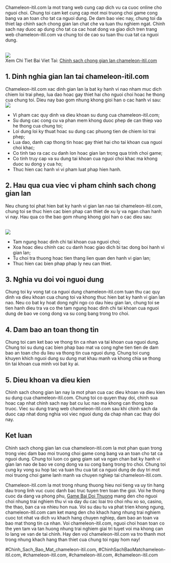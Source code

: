 <p>Chameleon-itil.com la mot trang web cung cap dich vu ca cuoc online cho nguoi choi. Chung toi cam ket cung cap mot moi truong choi game cong bang va an toan cho tat ca nguoi dung. De dam bao viec nay, chung toi da thiet lap chinh sach chong gian lan chat che va tuan thu nghiem ngat. Chinh sach nay duoc ap dung cho tat ca cac hoat dong va giao dich tren trang web chameleon-itil.com va chung toi de cao su tuan thu cua tat ca nguoi dung.</p><br><img src="https://chameleon-itil.com/wp-content/uploads/2025/03/game-bai-doi-thuong-pub-g-96-300x225.jpg"></br>
Xem Chi Tiet Bai Viet Tai: <a href="https://chameleon-itil.com/chinh-sach-chong-gian-lan-chameleon-itil-com/">Chinh sach chong gian lan chameleon-itil.com</a><h2>1. Dinh nghia gian lan tai chameleon-itil.com</h2><p>Chameleon-itil.com xac dinh gian lan la bat ky hanh vi nao nham muc dich chiem loi trai phep, lua dao hoac gay thiet hai cho nguoi choi hoac he thong cua chung toi. Dieu nay bao gom nhung khong gioi han o cac hanh vi sau:<br><img src="https://chameleon-itil.com/wp-content/uploads/2025/03/game-bai-doi-thuong-pub-g-99-300x225.jpg"></br><ul>
<li>Vi pham cac quy dinh va dieu khoan su dung cua chameleon-itil.com;</li>
<li>Su dung cac cong cu va phan mem khong duoc phep de can thiep vao he thong cua chung toi;</li>
<li>Loi dung loi ky thuat hoac su dung cac phuong tien de chiem loi trai phep;</li>
<li>Lua dao, danh cap thong tin hoac gay thiet hai cho tai khoan cua nguoi choi khac;</li>
<li>Co tinh tao ra cac cu danh lon hoac gian lan trong qua trinh choi game;</li>
<li>Co tinh truy cap va su dung tai khoan cua nguoi choi khac ma khong duoc su dong y cua ho;</li>
<li>Thuc hien cac hanh vi vi pham luat phap hien hanh.</li>
</ul><h2>2. Hau qua cua viec vi pham chinh sach chong gian lan</h2><p>Neu chung toi phat hien bat ky hanh vi gian lan nao tai chameleon-itil.com, chung toi se thuc hien cac bien phap can thiet de xu ly va ngan chan hanh vi nay. Hau qua co the bao gom nhung khong gioi han o cac dieu sau:</p><br><img src="https://chameleon-itil.com/wp-content/uploads/2025/03/game-bai-doi-thuong-pub-g-143-300x225.jpg"></br><ul>
<li>Tam ngung hoac dinh chi tai khoan cua nguoi choi;</li>
<li>Xoa hoac dieu chinh cac cu danh hoac giao dich bi tac dong boi hanh vi gian lan;</li>
<li>Tu choi tra thuong hoac tien thang lien quan den hanh vi gian lan;</li>
<li>Thuc hien cac bien phap phap ly neu can thiet.</li>
</ul><h2>3. Nghia vu doi voi nguoi dung</h2><p>Chung toi ky vong tat ca nguoi dung chameleon-itil.com tuan thu cac quy dinh va dieu khoan cua chung toi va khong thuc hien bat ky hanh vi gian lan nao. Neu co bat ky hoat dong nghi ngo co dau hieu gian lan, chung toi se tien hanh dieu tra va co the tam ngung hoac dinh chi tai khoan cua nguoi dung de bao ve cong dong va su cong bang trong tro choi.<h2>4. Dam bao an toan thong tin</h2><p>Chung toi cam ket bao ve thong tin ca nhan va tai khoan cua nguoi dung. Chung toi su dung cac bien phap bao mat va cong nghe tien tien de dam bao an toan cho du lieu va thong tin cua nguoi dung. Chung toi cung khuyen khich nguoi dung su dung mat khau manh va khong chia se thong tin tai khoan cua minh voi bat ky ai.</p><h2>5. Dieu khoan va dieu kien</h2><p>Chinh sach chong gian lan nay la mot phan cua cac dieu khoan va dieu kien su dung cua chameleon-itil.com. Chung toi co quyen thay doi, chinh sua hoac cap nhat chinh sach nay bat cu luc nao ma khong can thong bao truoc. Viec su dung trang web chameleon-itil.com sau khi chinh sach da duoc cap nhat dong nghia voi viec nguoi dung da chap nhan cac thay doi nay.<h2>Ket luan</h2><p>Chinh sach chong gian lan cua chameleon-itil.com la mot phan quan trong trong viec dam bao moi truong choi game cong bang va an toan cho tat ca nguoi dung. Chung toi luon co gang giam sat va ngan chan bat ky hanh vi gian lan nao de bao ve cong dong va su cong bang trong tro choi. Chung toi cung ky vong su hop tac va tuan thu cua tat ca nguoi dung de duy tri mot moi truong choi game lanh manh va chuyen nghiep tai chameleon-itil.com.</p><p>Chameleon-itil.com la mot trong nhung thuong hieu noi tieng va uy tin hang dau trong linh vuc cuoc danh bac truc tuyen tren toan the gioi. Voi he thong cuoc da dang va phong phu, <a href="https://chameleon-itil.com/">Game Bai Doi Thuong</a> mang den cho nguoi choi nhung trai nghiem thu vi va day du cac loai tro choi nhu xo so, casino, the thao, ban ca va nhieu hon nua. Voi su dau tu va phat trien khong ngung, chameleon-itil.com cam ket mang den cho khach hang nhung trai nghiem cuoc tot nhat va dich vu khach hang chuyen nghiep, dam bao an toan va bao mat thong tin ca nhan. Voi chameleon-itil.com, nguoi choi hoan toan co the yen tam va tan huong nhung trai nghiem giai tri tuyet voi ma khong can lo lang ve van de tai chinh. Hay den voi chameleon-itil.com va tro thanh mot trong nhung khach hang than thiet cua chung toi ngay hom nay!</p>
#Chinh_Sach_Bao_Mat_chameleon-itil.com, #ChinhSachBaoMatchameleon-itil.com, #chameleon-itil.com, #chameleon-itil.com, #chameleon-itil.com
